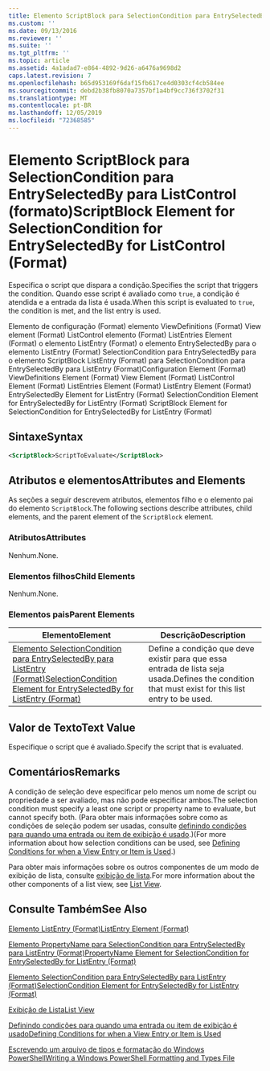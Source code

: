 ```yaml
---
title: Elemento ScriptBlock para SelectionCondition para EntrySelectedBy para ListControl (Format) | Microsoft Docs
ms.custom: ''
ms.date: 09/13/2016
ms.reviewer: ''
ms.suite: ''
ms.tgt_pltfrm: ''
ms.topic: article
ms.assetid: 4a1adad7-e864-4892-9d26-a6476a9698d2
caps.latest.revision: 7
ms.openlocfilehash: b65d953169f6daf15fb617ce4d0303cf4cb584ee
ms.sourcegitcommit: debd2b38fb8070a7357bf1a4bf9cc736f3702f31
ms.translationtype: MT
ms.contentlocale: pt-BR
ms.lasthandoff: 12/05/2019
ms.locfileid: "72368585"
---
```

# <a name="scriptblock-element-for-selectioncondition-for-entryselectedby-for-listcontrol-format"></a><span data-ttu-id="084bd-102">Elemento ScriptBlock para SelectionCondition para EntrySelectedBy para ListControl (formato)</span><span class="sxs-lookup"><span data-stu-id="084bd-102">ScriptBlock Element for SelectionCondition for EntrySelectedBy for ListControl (Format)</span></span>

<span data-ttu-id="084bd-103">Especifica o script que dispara a condição.</span><span class="sxs-lookup"><span data-stu-id="084bd-103">Specifies the script that triggers the condition.</span></span> <span data-ttu-id="084bd-104">Quando esse script é avaliado como `true`, a condição é atendida e a entrada da lista é usada.</span><span class="sxs-lookup"><span data-stu-id="084bd-104">When this script is evaluated to `true`, the condition is met, and the list entry is used.</span></span>

<span data-ttu-id="084bd-105">Elemento de configuração (Format) elemento ViewDefinitions (Format) View element (Format) ListControl elemento (Format) ListEntries Element (Format) o elemento ListEntry (Format) o elemento EntrySelectedBy para o elemento ListEntry (Format) SelectionCondition para EntrySelectedBy para o elemento ScriptBlock ListEntry (Format) para SelectionCondition para EntrySelectedBy para ListEntry (Format)</span><span class="sxs-lookup"><span data-stu-id="084bd-105">Configuration Element (Format) ViewDefinitions Element (Format) View Element (Format) ListControl Element (Format) ListEntries Element (Format) ListEntry Element (Format) EntrySelectedBy Element for ListEntry (Format) SelectionCondition Element for EntrySelectedBy for ListEntry (Format) ScriptBlock Element for SelectionCondition for EntrySelectedBy for ListEntry (Format)</span></span>

## <a name="syntax"></a><span data-ttu-id="084bd-106">Sintaxe</span><span class="sxs-lookup"><span data-stu-id="084bd-106">Syntax</span></span>

```xml
<ScriptBlock>ScriptToEvaluate</ScriptBlock>
```

## <a name="attributes-and-elements"></a><span data-ttu-id="084bd-107">Atributos e elementos</span><span class="sxs-lookup"><span data-stu-id="084bd-107">Attributes and Elements</span></span>

<span data-ttu-id="084bd-108">As seções a seguir descrevem atributos, elementos filho e o elemento pai do elemento `ScriptBlock`.</span><span class="sxs-lookup"><span data-stu-id="084bd-108">The following sections describe attributes, child elements, and the parent element of the `ScriptBlock` element.</span></span>

### <a name="attributes"></a><span data-ttu-id="084bd-109">Atributos</span><span class="sxs-lookup"><span data-stu-id="084bd-109">Attributes</span></span>

<span data-ttu-id="084bd-110">Nenhum.</span><span class="sxs-lookup"><span data-stu-id="084bd-110">None.</span></span>

### <a name="child-elements"></a><span data-ttu-id="084bd-111">Elementos filhos</span><span class="sxs-lookup"><span data-stu-id="084bd-111">Child Elements</span></span>

<span data-ttu-id="084bd-112">Nenhum.</span><span class="sxs-lookup"><span data-stu-id="084bd-112">None.</span></span>

### <a name="parent-elements"></a><span data-ttu-id="084bd-113">Elementos pais</span><span class="sxs-lookup"><span data-stu-id="084bd-113">Parent Elements</span></span>

|<span data-ttu-id="084bd-114">Elemento</span><span class="sxs-lookup"><span data-stu-id="084bd-114">Element</span></span>|<span data-ttu-id="084bd-115">Descrição</span><span class="sxs-lookup"><span data-stu-id="084bd-115">Description</span></span>|
|-------------|-----------------|
|[<span data-ttu-id="084bd-116">Elemento SelectionCondition para EntrySelectedBy para ListEntry (Format)</span><span class="sxs-lookup"><span data-stu-id="084bd-116">SelectionCondition Element for EntrySelectedBy for ListEntry (Format)</span></span>](./selectioncondition-element-for-entryselectedby-for-listcontrol-format.md)|<span data-ttu-id="084bd-117">Define a condição que deve existir para que essa entrada de lista seja usada.</span><span class="sxs-lookup"><span data-stu-id="084bd-117">Defines the condition that must exist for this list entry to be used.</span></span>|

## <a name="text-value"></a><span data-ttu-id="084bd-118">Valor de Texto</span><span class="sxs-lookup"><span data-stu-id="084bd-118">Text Value</span></span>

<span data-ttu-id="084bd-119">Especifique o script que é avaliado.</span><span class="sxs-lookup"><span data-stu-id="084bd-119">Specify the script that is evaluated.</span></span>

## <a name="remarks"></a><span data-ttu-id="084bd-120">Comentários</span><span class="sxs-lookup"><span data-stu-id="084bd-120">Remarks</span></span>

<span data-ttu-id="084bd-121">A condição de seleção deve especificar pelo menos um nome de script ou propriedade a ser avaliado, mas não pode especificar ambos.</span><span class="sxs-lookup"><span data-stu-id="084bd-121">The selection condition must specify a least one script or property name to evaluate, but cannot specify both.</span></span> <span data-ttu-id="084bd-122">(Para obter mais informações sobre como as condições de seleção podem ser usadas, consulte [definindo condições para quando uma entrada ou item de exibição é usado](./defining-conditions-for-displaying-data.md).)</span><span class="sxs-lookup"><span data-stu-id="084bd-122">(For more information about how selection conditions can be used, see [Defining Conditions for when a View Entry or Item is Used](./defining-conditions-for-displaying-data.md).)</span></span>

<span data-ttu-id="084bd-123">Para obter mais informações sobre os outros componentes de um modo de exibição de lista, consulte [exibição de lista](./creating-a-list-view.md).</span><span class="sxs-lookup"><span data-stu-id="084bd-123">For more information about the other components of a list view, see [List View](./creating-a-list-view.md).</span></span>

## <a name="see-also"></a><span data-ttu-id="084bd-124">Consulte Também</span><span class="sxs-lookup"><span data-stu-id="084bd-124">See Also</span></span>

[<span data-ttu-id="084bd-125">Elemento ListEntry (Format)</span><span class="sxs-lookup"><span data-stu-id="084bd-125">ListEntry Element (Format)</span></span>](./listentry-element-for-listcontrol-format.md)

[<span data-ttu-id="084bd-126">Elemento PropertyName para SelectionCondition para EntrySelectedBy para ListEntry (Format)</span><span class="sxs-lookup"><span data-stu-id="084bd-126">PropertyName Element for SelectionCondition for EntrySelectedBy for ListEntry (Format)</span></span>](./propertyname-element-for-selectioncondition-for-entryselectedby-for-listcontrol-format.md)

[<span data-ttu-id="084bd-127">Elemento SelectionCondition para EntrySelectedBy para ListEntry (Format)</span><span class="sxs-lookup"><span data-stu-id="084bd-127">SelectionCondition Element for EntrySelectedBy for ListEntry (Format)</span></span>](./selectioncondition-element-for-entryselectedby-for-listcontrol-format.md)

[<span data-ttu-id="084bd-128">Exibição de Lista</span><span class="sxs-lookup"><span data-stu-id="084bd-128">List View</span></span>](./creating-a-list-view.md)

[<span data-ttu-id="084bd-129">Definindo condições para quando uma entrada ou item de exibição é usado</span><span class="sxs-lookup"><span data-stu-id="084bd-129">Defining Conditions for when a View Entry or Item is Used</span></span>](./defining-conditions-for-displaying-data.md)

[<span data-ttu-id="084bd-130">Escrevendo um arquivo de tipos e formatação do Windows PowerShell</span><span class="sxs-lookup"><span data-stu-id="084bd-130">Writing a Windows PowerShell Formatting and Types File</span></span>](./writing-a-powershell-formatting-file.md)
